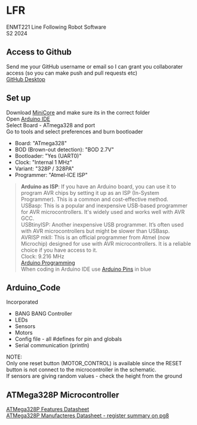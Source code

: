 # LFR
ENMT221 Line Following Robot Software  
S2 2024  

## Access to Github
Send me your GitHub username or email so I can grant you collaborater access (so you can make push and pull requests etc)  
[GitHub Desktop](https://github.com/apps/desktop)

## Set up  
Download [MiniCore](https://github.com/MCUdude/MiniCore#how-to-install) and make sure its in the correct folder   
Open [Arduino IDE](https://www.arduino.cc/en/software)  
Select Board - ATmega328 and port  
Go to tools and select preferences and burn bootloader  
+ Board: "ATmega328"  
+ BOD (Brown-out detection): "BOD 2.7V"  
+ Bootloader: "Yes (UART0)"  
+ Clock: "Internal 1 MHz"  
+ Variant: "328P / 328PA"  
+ Programmer: "Atmel-ICE ISP"  
>**Arduino as ISP**: If you have an Arduino board, you can use it to program AVR chips by setting it up as an ISP (In-System Programmer). This is a common and cost-effective method.  
>USBasp: This is a popular and inexpensive USB-based programmer for AVR microcontrollers. It's widely used and works well with AVR GCC.  
>USBtinyISP: Another inexpensive USB programmer. It’s often used with AVR microcontrollers but might be slower than USBasp.  
>AVRISP mkII: This is an official programmer from Atmel (now Microchip) designed for use with AVR microcontrollers. It is a reliable choice if you have access to it.  
>Clock: 9.216 MHz  
>[Arduino Programming](https://docs.arduino.cc/programming/)  
>When coding in Arduino IDE use [Arduino Pins](https://camo.githubusercontent.com/b719fa994f4db0dd95e224fbdd939f93f7b6ba881b3c41e480b4733d4d82b6e6/68747470733a2f2f692e696d6775722e636f6d2f715849456368542e6a7067) in blue  
  
## Arduino_Code
Incorporated  
- BANG BANG Controller     
- LEDs  
- Sensors  
- Motors  
- Config file - all #defines for pin and globals  
- Serial communication (println)  
  
NOTE:  
Only one reset button (MOTOR_CONTROL) is available since the RESET button is not connect to the microcontroller in the schematic.  
If sensors are giving random values - check the height from the ground  
  
 ## ATMega328P Microcontroller
[ATMega328P Features Datasheet](https://components101.com/microcontrollers/atmega328p-pinout-features-datasheet)  
[ATMega328P Manufacteres Datasheet - register summary on pg8](https://www.jameco.com/Jameco/Products/ProdDS/2139111.pdf) 
